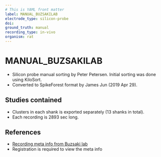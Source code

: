 ```yaml
---
# This is YAML front matter
label: MANUAL_BUZSAKILAB
electrode_type: silicon-probe
doi: 
ground_truth: manual
recording_type: in-vivo
organism: rat
---
```


# MANUAL_BUZSAKILAB

- Silicon probe manual sorting by Peter Petersen. Initial sorting was done using KiloSort.
- Converted to SpikeForest format by James Jun (2019 Apr 29).

## Studies contained
- Clusters in each shank is exported separately (13 shanks in total).
- Each recording is 2893 sec long.

## References
- [Recording meta info from Buzsaki lab](https://buzsakilab.com/wp/sessions/entry/22284)
- Registration is required to view the meta info
